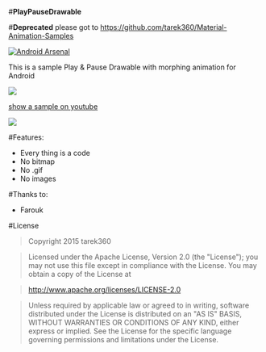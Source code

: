 #**PlayPauseDrawable**

#**Deprecated**
please got to
https://github.com/tarek360/Material-Animation-Samples


[![Android Arsenal](https://img.shields.io/badge/Android%20Arsenal-PlayPauseDrawable-brightgreen.svg?style=flat)](http://android-arsenal.com/details/3/1631)

This is a sample Play & Pause Drawable with morphing animation for Android

[![](http://s25.postimg.org/l7tmfhxy7/get_it_on_google_play.jpg)](https://play.google.com/store/apps/details?id=com.tarek360.playpausedrawable)

[show a sample on youtube](https://www.youtube.com/watch?v=UFdV7qysyZQ)



[![](https://github.com/tarek360/PlayPauseDrawable/raw/master/ezgif.com-gif-maker.gif)](https://www.youtube.com/watch?v=UFdV7qysyZQ)

#Features:
- Every thing is a code
- No bitmap
- No .gif
- No images

#Thanks to:
- Farouk


#License

>Copyright 2015 tarek360

>Licensed under the Apache License, Version 2.0 (the "License");
you may not use this file except in compliance with the License.
You may obtain a copy of the License at

>   http://www.apache.org/licenses/LICENSE-2.0

>Unless required by applicable law or agreed to in writing, software
distributed under the License is distributed on an "AS IS" BASIS,
WITHOUT WARRANTIES OR CONDITIONS OF ANY KIND, either express or implied.
See the License for the specific language governing permissions and
limitations under the License.
